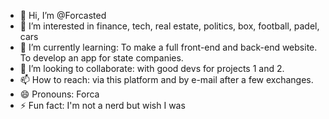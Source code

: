 - 👋 Hi, I’m @Forcasted
- 👀 I’m interested in finance, tech, real estate, politics, box, football, padel, cars
- 🌱 I’m currently learning: To make a full front-end and back-end website. To develop an app for state companies.
- 💞️ I’m looking to collaborate: with good devs for projects 1 and 2.
- 📫 How to reach: via this platform and by e-mail after a few exchanges.
- 😄 Pronouns: Forca
- ⚡ Fun fact: I'm not a nerd but wish I was

<!---
Forcasted/Forcasted is a ✨ special ✨ repository because its `README.md` (this file) appears on your GitHub profile.
You can click the Preview link to take a look at your changes.
--->
